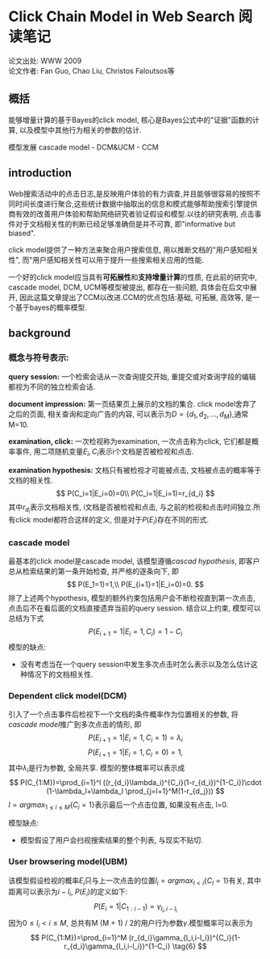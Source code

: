 # Click Chain Model in Web Search 阅读笔记
论文出处: WWW 2009\
论文作者: Fan Guo, Chao Liu, Christos Faloutsos等

## 概括
能够增量计算的基于Bayes的click model, 核心是Bayes公式中的"证据"函数的计算, 以及模型中其他行为相关的参数的估计.

模型发展 cascade model - DCM&UCM - CCM
## introduction
Web搜索活动中的点击日志,是反映用户体验的有力调查,并且能够很容易的按照不同时间长度进行聚合,这些统计数据中抽取出的信息和模式能够帮助搜索引擎提供商有效的改善用户体验和帮助网络研究者验证假设和模型.以往的研究表明, 点击事件对于文档相关性的判断已经足够准确但是并不可靠, 即"informative but biased".

click model提供了一种方法来聚合用户搜索信息, 用以推断文档的"用户感知相关性", 而"用户感知相关性可以用于提升一些搜索相关应用的性能.

一个好的click model应当具有**可拓展性**和**支持增量计算**的性质, 在此前的研究中, cascade model, DCM, UCM等模型被提出, 都存在一些问题, 具体会在后文中展开, 因此这篇文章提出了CCM以改进.CCM的优点包括:基础, 可拓展, 高效等, 是一个基于bayes的概率模型.

## background
### 概念与符号表示:
**query session:** 一个检索会话从一次查询提交开始, 重提交或对查询字段的编辑都视为不同的独立检索会话.

**document impression:** 第一页结果页上展示的文档的集合. click model舍弃了之后的页面, 相关查询和定向广告的内容, 可以表示为$D=\{d_1, d_2, \dots ,d_M\}$,通常M=10.

**examination, click:** 一次检视称为examination, 一次点击称为click, 它们都是概率事件, 用二项随机变量$E_i, C_i$表示i个文档是否被检视和点击.

**examination hypothesis:** 文档只有被检视才可能被点击, 文档被点击的概率等于文档的相关性.
$$
P(C_i=1|E_i=0)=0\\
P(C_i=1|E_i=1)=r_{d_i}
$$
其中$r_{d_i}$表示文档相关性, i文档是否被检视和点击, 与之前的检视和点击时间独立.所有click model都符合这样的定义, 但是对于$P(E_i)$存在不同的形式.

### cascade model
最基本的click model是cascade model, 该模型遵循*cascad hypothesis*, 即客户总从检索结果的第一条开始检查, 并严格的逐条向下, 即
$$
P(E_1=1)=1,\\
P(E_{i+1}=1|E_i=0)=0.
$$
除了上述两个hypothesis, 模型的额外约束包括用户会不断检视直到第一次点击,点击后不在看后面的文档直接遗弃当前的query session. 结合以上约束, 模型可以总结为下式
$$
P(E_{i+1}=1|E_i=1,C_i)=1-C_i \tag{1}
$$
模型的缺点:
- 没有考虑当在一个query session中发生多次点击时怎么表示以及怎么估计这种情况下的文档相关性.

### Dependent click model(DCM)
引入了一个点击事件后检视下一个文档的条件概率作为位置相关的参数, 将*cascade model*推广到多次点击的情形, 即
$$
P(E_{i+1}=1|E_i=1, C_i=1)=\lambda_i \tag{2}
$$
$$
P(E_{i+1}=1|E_i=1, C_i=0)=1, \tag{3}
$$
其中$\lambda_i$是行为参数, 全局共享. 模型的整体概率可以表示成
$$
P(C_{1:M})=\prod_{i=1}^l ((r_{d_i}\lambda_i)^{C_i}(1-r_{d_i})^{1-C_i})\cdot (1-\lambda_l+\lambda_l \prod_{j=l+1}^M(1-r_{d_j}))
$$
$l=argmax_{1\leq i\leq M}\{C_i=1\}$表示最后一个点击位置, 如果没有点击, l=0.

模型缺点:
- 模型假设了用户会扫视搜索结果的整个列表, 与现实不贴切.

### User browsering model(UBM)
该模型假设检视的概率$E_i$只与上一次点击的位置$l_i=argmax_{l<i}\{C_l=1\}$有关, 其中距离可以表示为$i-l_i$, $P(E_i)$的定义如下:
$$
P(E_i=1|C_{1:i-1})=\gamma_{l_i,i-l_i} \tag{5}
$$
因为$0 \leq l_i < i \leq M$, 总共有M (M + 1) / 2的用户行为参数$\gamma$.模型概率可以表示为
$$
P(C_{1:M})=\prod_{i=1}^M (r_{d_i}\gamma_{l_i,i-l_i})^{C_i}(1-r_{d_i}\gamma_{l_i,i-l_i})^{1-C_i} \tag{6}
$$
